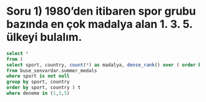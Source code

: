 # Soru 1) 1980’den itibaren spor grubu bazında en çok madalya alan 1. 3. 5. ülkeyi bulalım.
```SQL
select *
from (
select sport, country, count(*) as madalya, dense_rank() over ( order by sport) indexer,dense_rank() over ( order by count(*) desc) deneme 
from buse_senvardar.summer_medals
where sport is not null 
group by sport, country
order by sport, country ) t
where deneme in (1,3,5)

```
